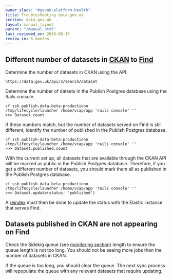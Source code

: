 ```yaml
---
owner_slack: "#govuk-platform-health"
title: Troubleshooting data.gov.uk
section: data.gov.uk
layout: manual_layout
parent: "/manual.html"
last_reviewed_on: 2018-08-15
review_in: 6 months
---
```

[find]: apps/datagovuk_find
[publish]: apps/datagovuk_publish
[ckan]: apps/ckanext-datagovuk

## Different number of datasets in [CKAN] to [Find]

Determine the number of datasets in CKAN using the API.

```
https://data.gov.uk/api/3/search/dataset
```

Determine the number of datsets in the Publish Postgres database using the Rails console.

```
cf ssh publish-data-beta-productionn
/tmp/lifecycle/launcher /home/vcap/app 'rails console' ''
>>> Dataset.count
```

If these numbers match, but the number of datasets served on Find is still different, identify the number of published in the Publish Postgres database.

```
cf ssh publish-data-beta-productionn
/tmp/lifecycle/launcher /home/vcap/app 'rails console' ''
>>> Dataset.published.count
```

With the current set up, all datasets that are available through the CKAN API will be marked as public in the Publish Postgres database.  Therefore, if you get a different number of datasets, you should mark them all as published in the Publish Postgres database.

```
cf ssh publish-data-beta-productionn
/tmp/lifecycle/launcher /home/vcap/app 'rails console' ''
>>> Dataset.update(status: 'published')
```

A [reindex](/manual/data-gov-uk-operations.html#reindexing-find) must then be done to update the status with the Elastic instance that serves Find.

## Datasets published in CKAN are not appearing on Find

Check the Sidekiq queue (see [monitoring section](/manual/data-gov-uk-monitoring.html#sidekiq-publish)) length to ensure the queue length is not too long.  You should not be seeing more jobs than the number of datasets in CKAN.

If the queue is too long, you should clear the queue.  The next sync process will repopulate the queue with any relevant datasets that require updating.

